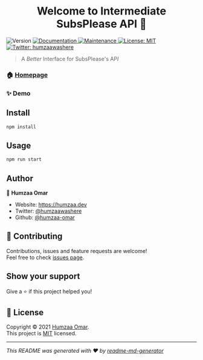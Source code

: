 <h1 align="center">Welcome to Intermediate SubsPlease API 👋</h1>
<p>
  <img alt="Version" src="https://img.shields.io/badge/version-2.0.0-blue.svg?cacheSeconds=2592000" />
  <a href="https://github.com/humzaa-omar/i-subsplease-api#readme" target="_blank">
    <img alt="Documentation" src="https://img.shields.io/badge/documentation-yes-brightgreen.svg" />
  </a>
  <a href="https://github.com/humzaa-omar/i-subsplease-api/graphs/commit-activity" target="_blank">
    <img alt="Maintenance" src="https://img.shields.io/badge/Maintained%3F-yes-green.svg" />
  </a>
  <a href="https://github.com/humzaa-omar/i-subsplease-api/blob/master/LICENSE" target="_blank">
    <img alt="License: MIT" src="https://img.shields.io/github/license/humzaa-omar/Intermediate SubsPlease API" />
  </a>
  <a href="https://twitter.com/humzaawashere" target="_blank">
    <img alt="Twitter: humzaawashere" src="https://img.shields.io/twitter/follow/humzaawashere.svg?style=social" />
  </a>
</p>

> A _Better_ Interface for SubsPlease's AP*I*

### 🏠 [Homepage](https://github.com/humzaa-omar/i-subsplease-api#readme)

### ✨ Demo

## Install

```sh
npm install
```

## Usage

```sh
npm run start
```

## Author

👤 **Humzaa Omar**

- Website: https://humzaa.dev
- Twitter: [@humzaawashere](https://twitter.com/humzaawashere)
- Github: [@humzaa-omar](https://github.com/humzaa-omar)

## 🤝 Contributing

Contributions, issues and feature requests are welcome!<br />Feel free to check [issues page](https://github.com/humzaa-omar/i-subsplease-api/issues).

## Show your support

Give a ⭐️ if this project helped you!

## 📝 License

Copyright © 2021 [Humzaa Omar](https://github.com/humzaa-omar).<br />
This project is [MIT](https://github.com/humzaa-omar/i-subsplease-api/blob/master/LICENSE) licensed.

---

_This README was generated with ❤️ by [readme-md-generator](https://github.com/kefranabg/readme-md-generator)_
